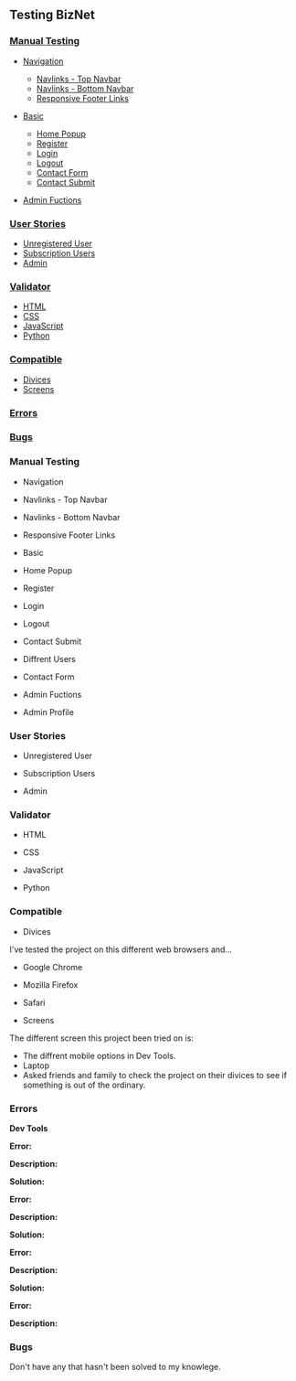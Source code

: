 ## Testing BizNet
  
### [Manual Testing](#manual)  

* [Navigation](#navbar)  
  * [Navlinks - Top Navbar](#nav1)  
  * [Navlinks - Bottom Navbar](#nav2)  
  * [Responsive Footer Links](#footer)  

* [Basic](#basic)  
  * [Home Popup ](#homepop)  
  * [Register](#register)  
  * [Login](#login)  
  * [Logout](#logout)  
  * [Contact Form](#contact)  
  * [Contact Submit](#contactsub)  
  
  
* [Admin Fuctions](#admin)   
    

### [User Stories](#ustest)  
* [Unregistered User](#uu)  
* [Subscription Users](#subscr)  
* [Admin](#admin)  
   
### [Validator](#validator)  
* [HTML](#html)  
* [CSS](#css)  
* [JavaScript](#javascript)  
* [Python](#python)  

### [Compatible](#compatible)
  
* [Divices](#divides)  
* [Screens](#screens) 

### [Errors](#errors)  
  
### [Bugs](#bugs)  
  
  
### Manual Testing<a name="manual"></a>  
  

* Navigation<a name="navbar"></a>  
  
* Navlinks - Top Navbar<a name="nav1"></a>  
  
* Navlinks - Bottom Navbar<a name="nav2"></a>  
  
* Responsive Footer Links<a name="footer"></a>  
    
* Basic<a name="basic"></a>  
  
* Home Popup<a name="homepop"></a>  
    
* Register<a name="register"></a>  
    
* Login<a name="login"></a>   
   
* Logout<a name="logout"></a>   
    
* Contact Submit<a name="contactsub"></a>   
        
* Diffrent Users<a name="difux"></a>  
  
* Contact Form<a name="contact"></a>  
    
* Admin Fuctions<a name="admin"></a>  

* Admin Profile<a name="adminp"></a>  
  

### User Stories<a name="ustest"></a>  
  
* Unregistered User<a name="uu"></a>  
   
* Subscription Users<a name="subscr"></a>  
   
* Admin<a name="admin"></a>  
   
   
### Validator<a name="validator"></a>  
  
* HTML<a name="html"></a>    
  
* CSS<a name="css"></a>    
  
* JavaScript<a name="javascript"></a>   
    
* Python<a name="python"></a>  
  

 

### Compatible<a name="compatible"></a>  
* Divices<a name="divides"></a>  
  
I've tested the project on this different web browsers and...
  
* Google Chrome
* Mozilla Firefox
* Safari
  
* Screens<a name="screens"></a>  
  
The different screen this project been tried on is:

* The diffrent mobile options in Dev Tools.
* Laptop
* Asked friends and family to check the project on their divices to see if something is out of the ordinary.  
  
### Errors<a name="errors"></a>

  
**Dev Tools**  
  
**Error:**    
  
**Description:**   
  
**Solution:** 
  
**Error:**  
  
**Description:**  
   
**Solution:** 
  
**Error:**  
  
**Description:**   
  
**Solution:**   
  
  
**Error:**  

**Description:**    
  
  
### Bugs<a name="bugs"></a>
  
Don't have any that hasn't been solved to my knowlege.
